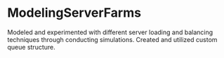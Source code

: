 # ModelingServerFarms
Modeled and experimented with different server loading and balancing techniques through conducting simulations. Created and utilized custom queue structure. 

